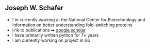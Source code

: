 ## Joseph W. Schafer

- I'm currently working at the National Center for Biotechnology and Information on better understanding fold-switching proteins
- link to publications ➡ [google scholar](https://scholar.google.com/citations?user=ijZ4diQAAAAJ&hl=en&oi=ao)
- I have primarily written python for 7+ years
- I am currently working on project in Go

<!--
**JWSch4fer/JWSch4fer** is a ✨ _special_ ✨ repository because its `README.md` (this file) appears on your GitHub profile.

Here are some ideas to get you started:

- 🔭 I’m currently working on ...
- 🌱 I’m currently learning ...
- 👯 I’m looking to collaborate on ...
- 🤔 I’m looking for help with ...
- 💬 Ask me about ...
- 📫 How to reach me: ...
- ⚡ Fun fact: ...
-->
